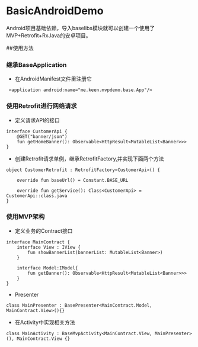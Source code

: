 # BasicAndroidDemo
Android项目基础依赖，导入baselibs模块就可以创建一个使用了MVP+Retrofit+RxJava的安卓项目。

##使用方法
### 继承BaseApplication
* 在AndroidManifest文件里注册它

` <application
android:name="me.keen.mvpdemo.base.App"/>`

### 使用Retrofit进行网络请求

* 定义请求API的接口

```
interface CustomerApi {
    @GET("banner/json")
    fun getHomeBanner(): Observable<HttpResult<MutableList<Banner>>>
}
```

* 创建Retrofit请求单例，继承RetrofitFactory,并实现下面两个方法

```
object CustomerRetrofit : RetrofitFactory<CustomerApi>() {

    override fun baseUrl() = Constant.BASE_URL

    override fun getService(): Class<CustomerApi> = CustomerApi::class.java
}
```

###  使用MVP架构

* 定义业务的Contract接口

```
interface MainContract {
    interface View : IView {
        fun showBannerList(bannerList: MutableList<Banner>)
    }

    interface Model:IModel{
        fun getBanner(): Observable<HttpResult<MutableList<Banner>>>
    }
}
```

* Presenter

`class MainPresenter : BasePresenter<MainContract.Model, MainContract.View>(){}`

* 在Activity中实现相关方法

`class MainActivity : BaseMvpActivity<MainContract.View, MainPresenter>(), MainContract.View {}`